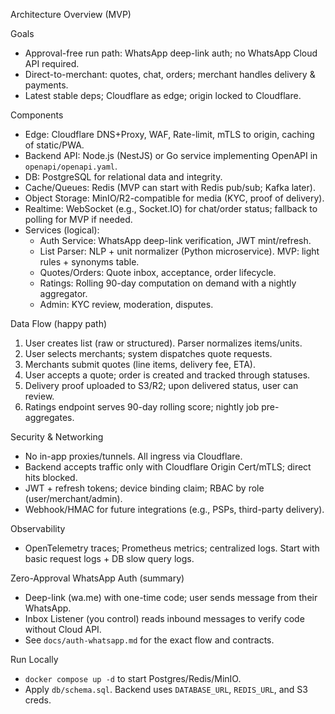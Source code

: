 Architecture Overview (MVP)

Goals
- Approval-free run path: WhatsApp deep-link auth; no WhatsApp Cloud API required.
- Direct-to-merchant: quotes, chat, orders; merchant handles delivery & payments.
- Latest stable deps; Cloudflare as edge; origin locked to Cloudflare.

Components
- Edge: Cloudflare DNS+Proxy, WAF, Rate-limit, mTLS to origin, caching of static/PWA.
- Backend API: Node.js (NestJS) or Go service implementing OpenAPI in `openapi/openapi.yaml`.
- DB: PostgreSQL for relational data and integrity.
- Cache/Queues: Redis (MVP can start with Redis pub/sub; Kafka later).
- Object Storage: MinIO/R2-compatible for media (KYC, proof of delivery).
- Realtime: WebSocket (e.g., Socket.IO) for chat/order status; fallback to polling for MVP if needed.
- Services (logical):
  - Auth Service: WhatsApp deep-link verification, JWT mint/refresh.
  - List Parser: NLP + unit normalizer (Python microservice). MVP: light rules + synonyms table.
  - Quotes/Orders: Quote inbox, acceptance, order lifecycle.
  - Ratings: Rolling 90-day computation on demand with a nightly aggregator.
  - Admin: KYC review, moderation, disputes.

Data Flow (happy path)
1) User creates list (raw or structured). Parser normalizes items/units.
2) User selects merchants; system dispatches quote requests.
3) Merchants submit quotes (line items, delivery fee, ETA).
4) User accepts a quote; order is created and tracked through statuses.
5) Delivery proof uploaded to S3/R2; upon delivered status, user can review.
6) Ratings endpoint serves 90-day rolling score; nightly job pre-aggregates.

Security & Networking
- No in-app proxies/tunnels. All ingress via Cloudflare.
- Backend accepts traffic only with Cloudflare Origin Cert/mTLS; direct hits blocked.
- JWT + refresh tokens; device binding claim; RBAC by role (user/merchant/admin).
- Webhook/HMAC for future integrations (e.g., PSPs, third-party delivery).

Observability
- OpenTelemetry traces; Prometheus metrics; centralized logs. Start with basic request logs + DB slow query logs.

Zero-Approval WhatsApp Auth (summary)
- Deep-link (wa.me) with one-time code; user sends message from their WhatsApp.
- Inbox Listener (you control) reads inbound messages to verify code without Cloud API.
- See `docs/auth-whatsapp.md` for the exact flow and contracts.

Run Locally
- `docker compose up -d` to start Postgres/Redis/MinIO.
- Apply `db/schema.sql`. Backend uses `DATABASE_URL`, `REDIS_URL`, and S3 creds.

